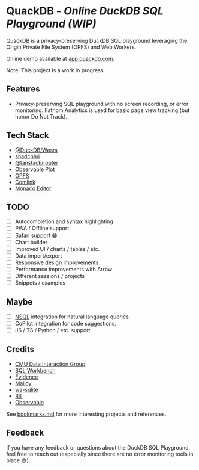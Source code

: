 # QuackDB - _Online DuckDB SQL Playground (WIP)_

QuackDB is a privacy-preserving DuckDB SQL playground leveraging the Origin Private File System (OPFS) and Web Workers.

Online demo available at [app.quackdb.com](https://app.quackdb.com).

Note: This project is a work in progress.

## Features

- Privacy-preserving SQL playground with no screen recording, or error monitoring. Fathom Analytics is used for basic page view tracking (but honor Do Not Track).

## Tech Stack

- [@DuckDB/Wasm](https://duckdb.org/)
- [shadcn/ui](https://ui.shadcn.com/)
- [@tanstack/router](https://tanstack.com/router/latest)
- [Observable Plot](https://observablehq.com/plot/)
- [OPFS](https://web.dev/file-system-access/)
- [Comlink](https://github.com/GoogleChromeLabs/comlink)
- [Monaco Editor](https://microsoft.github.io/monaco-editor/)

## TODO

- [ ] Autocompletion and syntax highlighting
- [ ] PWA / Offline support
- [ ] Safari support 😁
- [ ] Chart builder
- [ ] Improved UI / charts / tables / etc.
- [ ] Data import/export
- [ ] Responsive design improvements
- [ ] Performance improvements with Arrow
- [ ] Different sessions / projects
- [ ] Snippets / examples

## Maybe

- [ ] [NSQL](https://motherduck.com/blog/duckdb-text2sql-llm/) integration for natural language queries.
- [ ] CoPilot integration for code suggestions.
- [ ] JS / TS / Python / etc. support

## Credits

- [CMU Data Interaction Group](https://github.com/cmudig)
- [SQL Workbench](https://sql-workbench.com/)
- [Evidence](https://github.com/evidence-dev/evidence)
- [Malloy](https://github.com/malloydata/malloy)
- [wa-sqlite](https://github.com/rhashimoto/wa-sqlite/blob/master/demo/demo-worker.js)
- [Rill](https://github.com/rilldata/rill)
- [Observable](https://github.com/observablehq)

See [bookmarks.md](./bookmarks.md) for more interesting projects and references.

## Feedback

If you have any feedback or questions about the DuckDB SQL Playground, feel free to reach out (especially since there are no error monitoring tools in place 😅).
